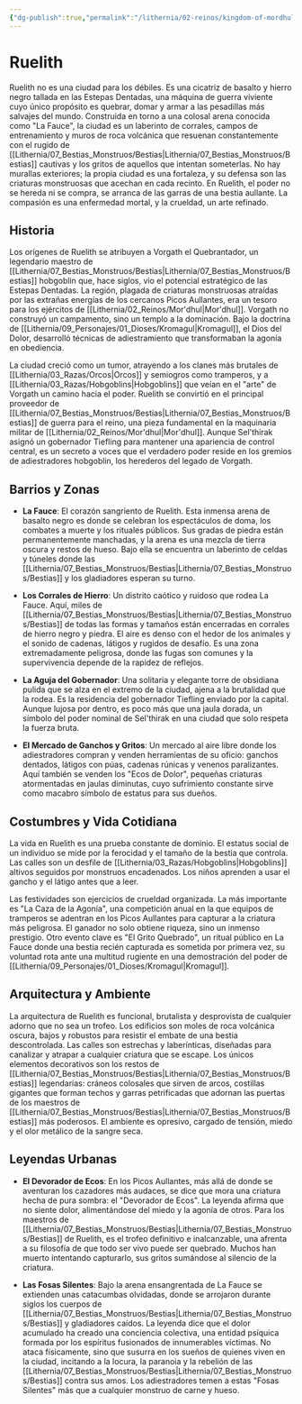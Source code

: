 ```yaml
---
{"dg-publish":true,"permalink":"/lithernia/02-reinos/kingdom-of-mordhul/ruelith/","title":"Ruelith","tags":["lithernia","ciudad","Mor'dhul"]}
---
```


# Ruelith

Ruelith no es una ciudad para los débiles. Es una cicatriz de basalto y hierro negro tallada en las Estepas Dentadas, una máquina de guerra viviente cuyo único propósito es quebrar, domar y armar a las pesadillas más salvajes del mundo. Construida en torno a una colosal arena conocida como "La Fauce", la ciudad es un laberinto de corrales, campos de entrenamiento y muros de roca volcánica que resuenan constantemente con el rugido de [[Lithernia/07_Bestias_Monstruos/Bestias\|Lithernia/07_Bestias_Monstruos/Bestias]] cautivas y los gritos de aquellos que intentan someterlas. No hay murallas exteriores; la propia ciudad es una fortaleza, y su defensa son las criaturas monstruosas que acechan en cada recinto. En Ruelith, el poder no se hereda ni se compra, se arranca de las garras de una bestia aullante. La compasión es una enfermedad mortal, y la crueldad, un arte refinado.

## Historia

Los orígenes de Ruelith se atribuyen a Vorgath el Quebrantador, un legendario maestro de [[Lithernia/07_Bestias_Monstruos/Bestias\|Lithernia/07_Bestias_Monstruos/Bestias]] hobgoblin que, hace siglos, vio el potencial estratégico de las Estepas Dentadas. La región, plagada de criaturas monstruosas atraídas por las extrañas energías de los cercanos Picos Aullantes, era un tesoro para los ejércitos de [[Lithernia/02_Reinos/Mor'dhul\|Mor'dhul]]. Vorgath no construyó un campamento, sino un templo a la dominación. Bajo la doctrina de [[Lithernia/09_Personajes/01_Dioses/Kromagul\|Kromagul]], el Dios del Dolor, desarrolló técnicas de adiestramiento que transformaban la agonía en obediencia.

La ciudad creció como un tumor, atrayendo a los clanes más brutales de [[Lithernia/03_Razas/Orcos\|Orcos]] y semiogros como tramperos, y a [[Lithernia/03_Razas/Hobgoblins\|Hobgoblins]] que veían en el "arte" de Vorgath un camino hacia el poder. Ruelith se convirtió en el principal proveedor de [[Lithernia/07_Bestias_Monstruos/Bestias\|Lithernia/07_Bestias_Monstruos/Bestias]] de guerra para el reino, una pieza fundamental en la maquinaria militar de [[Lithernia/02_Reinos/Mor'dhul\|Mor'dhul]]. Aunque Sel'thirak asignó un gobernador Tiefling para mantener una apariencia de control central, es un secreto a voces que el verdadero poder reside en los gremios de adiestradores hobgoblin, los herederos del legado de Vorgath.

## Barrios y Zonas

- **La Fauce**: El corazón sangriento de Ruelith. Esta inmensa arena de basalto negro es donde se celebran los espectáculos de doma, los combates a muerte y los rituales públicos. Sus gradas de piedra están permanentemente manchadas, y la arena es una mezcla de tierra oscura y restos de hueso. Bajo ella se encuentra un laberinto de celdas y túneles donde las [[Lithernia/07_Bestias_Monstruos/Bestias\|Lithernia/07_Bestias_Monstruos/Bestias]] y los gladiadores esperan su turno.

- **Los Corrales de Hierro**: Un distrito caótico y ruidoso que rodea La Fauce. Aquí, miles de [[Lithernia/07_Bestias_Monstruos/Bestias\|Lithernia/07_Bestias_Monstruos/Bestias]] de todas las formas y tamaños están encerradas en corrales de hierro negro y piedra. El aire es denso con el hedor de los animales y el sonido de cadenas, látigos y rugidos de desafío. Es una zona extremadamente peligrosa, donde las fugas son comunes y la supervivencia depende de la rapidez de reflejos.

- **La Aguja del Gobernador**: Una solitaria y elegante torre de obsidiana pulida que se alza en el extremo de la ciudad, ajena a la brutalidad que la rodea. Es la residencia del gobernador Tiefling enviado por la capital. Aunque lujosa por dentro, es poco más que una jaula dorada, un símbolo del poder nominal de Sel'thirak en una ciudad que solo respeta la fuerza bruta.

- **El Mercado de Ganchos y Gritos**: Un mercado al aire libre donde los adiestradores compran y venden herramientas de su oficio: ganchos dentados, látigos con púas, cadenas rúnicas y venenos paralizantes. Aquí también se venden los "Ecos de Dolor", pequeñas criaturas atormentadas en jaulas diminutas, cuyo sufrimiento constante sirve como macabro símbolo de estatus para sus dueños.

## Costumbres y Vida Cotidiana

La vida en Ruelith es una prueba constante de dominio. El estatus social de un individuo se mide por la ferocidad y el tamaño de la bestia que controla. Las calles son un desfile de [[Lithernia/03_Razas/Hobgoblins\|Hobgoblins]] altivos seguidos por monstruos encadenados. Los niños aprenden a usar el gancho y el látigo antes que a leer.

Las festividades son ejercicios de crueldad organizada. La más importante es "La Caza de la Agonía", una competición anual en la que equipos de tramperos se adentran en los Picos Aullantes para capturar a la criatura más peligrosa. El ganador no solo obtiene riqueza, sino un inmenso prestigio. Otro evento clave es "El Grito Quebrado", un ritual público en La Fauce donde una bestia recién capturada es sometida por primera vez, su voluntad rota ante una multitud rugiente en una demostración del poder de [[Lithernia/09_Personajes/01_Dioses/Kromagul\|Kromagul]].

## Arquitectura y Ambiente

La arquitectura de Ruelith es funcional, brutalista y desprovista de cualquier adorno que no sea un trofeo. Los edificios son moles de roca volcánica oscura, bajos y robustos para resistir el embate de una bestia descontrolada. Las calles son estrechas y laberínticas, diseñadas para canalizar y atrapar a cualquier criatura que se escape. Los únicos elementos decorativos son los restos de [[Lithernia/07_Bestias_Monstruos/Bestias\|Lithernia/07_Bestias_Monstruos/Bestias]] legendarias: cráneos colosales que sirven de arcos, costillas gigantes que forman techos y garras petrificadas que adornan las puertas de los maestros de [[Lithernia/07_Bestias_Monstruos/Bestias\|Lithernia/07_Bestias_Monstruos/Bestias]] más poderosos. El ambiente es opresivo, cargado de tensión, miedo y el olor metálico de la sangre seca.

## Leyendas Urbanas

- **El Devorador de Ecos**: En los Picos Aullantes, más allá de donde se aventuran los cazadores más audaces, se dice que mora una criatura hecha de pura sombra: el "Devorador de Ecos". La leyenda afirma que no siente dolor, alimentándose del miedo y la agonía de otros. Para los maestros de [[Lithernia/07_Bestias_Monstruos/Bestias\|Lithernia/07_Bestias_Monstruos/Bestias]] de Ruelith, es el trofeo definitivo e inalcanzable, una afrenta a su filosofía de que todo ser vivo puede ser quebrado. Muchos han muerto intentando capturarlo, sus gritos sumándose al silencio de la criatura.

- **Las Fosas Silentes**: Bajo la arena ensangrentada de La Fauce se extienden unas catacumbas olvidadas, donde se arrojaron durante siglos los cuerpos de [[Lithernia/07_Bestias_Monstruos/Bestias\|Lithernia/07_Bestias_Monstruos/Bestias]] y gladiadores caídos. La leyenda dice que el dolor acumulado ha creado una conciencia colectiva, una entidad psíquica formada por los espíritus fusionados de innumerables víctimas. No ataca físicamente, sino que susurra en los sueños de quienes viven en la ciudad, incitando a la locura, la paranoia y la rebelión de las [[Lithernia/07_Bestias_Monstruos/Bestias\|Lithernia/07_Bestias_Monstruos/Bestias]] contra sus amos. Los adiestradores temen a estas "Fosas Silentes" más que a cualquier monstruo de carne y hueso.
